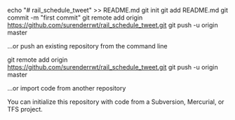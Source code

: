 echo "# rail_schedule_tweet" >> README.md
git init
git add README.md
git commit -m "first commit"
git remote add origin https://github.com/surenderrwt/rail_schedule_tweet.git
git push -u origin master

…or push an existing repository from the command line

git remote add origin https://github.com/surenderrwt/rail_schedule_tweet.git
git push -u origin master

…or import code from another repository

You can initialize this repository with code from a Subversion, Mercurial, or TFS project.